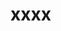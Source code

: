 <!--
author:   Your Name

email:    your@mail.org

version:  0.0.1

language: en

narrator: US English Female

comment:  Try to write a short comment about
          your course, multiline is also okay.

link:   https://raw.githubusercontent.com/andre-dietrich/xxxx/main/style.css

script: https://kit.fontawesome.com/83b2343bd4.js

@onload

window["ARCUS"] = {
    load: function(img) {
            const imgAlt = img.dataset.alt
            img.src = imgAlt

		    // Add play class to help with the styling.
		    img.classList.add('play');
    }
}

@end

-->

# xxxx
